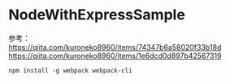 # NodeWithExpressSample  

参考：  
https://qiita.com/kuroneko8960/items/74347b6a58020f33b18d  
https://qiita.com/kuroneko8960/items/1e6dcd0d897b42567319  
  
`npm install -g webpack webpack-cli`  
